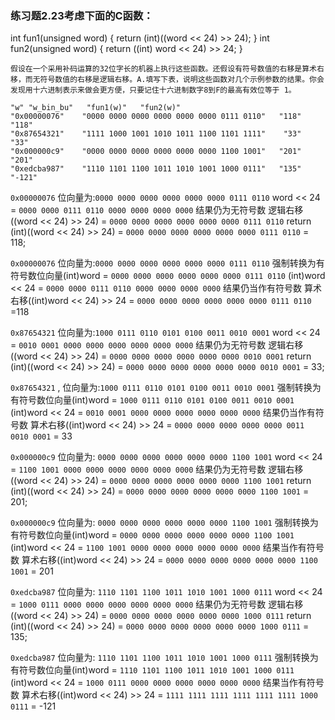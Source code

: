 ### 练习题2.23考虑下面的C函数：
int fun1(unsigned word) {
    return (int)((word << 24) >> 24);
}
int fun2(unsigned word) {
    return ((int) word << 24) >> 24;
}

    假设在一个采用补码运算的32位字长的机器上执行这些函数。还假设有符号数值的右移是算术右移，而无符号数值的右移是逻辑右移。A.填写下表，说明这些函数对几个示例参数的结果。你会发现用十六进制表示来做会更方便，只要记住十六进制数字8到F的最高有效位等于 1。

```
"w" "w_bin_bu"   "fun1(w)"   "fun2(w)"
"0x00000076"    "0000 0000 0000 0000 0000 0000 0111 0110"   "118"    "118"
"0x87654321"    "1111 1000 1001 1010 1011 1100 1101 1111"    "33"    "33"
"0x000000c9"    "0000 0000 0000 0000 0000 0000 1100 1001"   "201"    "201"
"0xedcba987"    "1110 1101 1100 1011 1010 1001 1000 0111"   "135"    "-121"
```

`0x00000076` 位向量为:`0000 0000 0000 0000 0000 0000 0111 0110`
word << 24 = `0000 0000 0111 0110 0000 0000 0000 0000` 结果仍为无符号数
逻辑右移((word << 24) >> 24) = `0000 0000 0000 0000 0000 0000 0111 0110`
return (int)((word << 24) >> 24) = `0000 0000 0000 0000 0000 0000 0111 0110` = 118;

`0x00000076` 位向量为:`0000 0000 0000 0000 0000 0000 0111 0110`
强制转换为有符号数位向量(int)word = `0000 0000 0000 0000 0000 0000 0111 0110`
(int)word << 24 = `0000 0000 0111 0110 0000 0000 0000 0000` 结果仍当作有符号数
算术右移((int)word << 24) >> 24 = `0000 0000 0000 0000 0000 0000 0111 0110` =118


`0x87654321`  位向量为:`1000 0111 0110 0101 0100 0011 0010 0001` 
word << 24 = `0010 0001 0000 0000 0000 0000 0000 0000` 结果仍为无符号数
逻辑右移((word << 24) >> 24) = `0000 0000 0000 0000 0000 0000 0010 0001`
return (int)((word << 24) >> 24) = `0000 0000 0000 0000 0000 0000 0010 0001` = 33;

`0x87654321` , 位向量为:`1000 0111 0110 0101 0100 0011 0010 0001`
强制转换为有符号数位向量(int)word = `1000 0111 0110 0101 0100 0011 0010 0001`
(int)word << 24 = `0010 0001 0000 0000 0000 0000 0000 0000` 结果仍当作有符号数
算术右移((int)word << 24) >> 24 = `0000 0000 0000 0000 0000 0011 0010 0001` = 33


`0x000000c9` 位向量为: `0000 0000 0000 0000 0000 0000 1100 1001`
word << 24 = `1100 1001 0000 0000 0000 0000 0000 0000` 结果仍为无符号数
逻辑右移((word << 24) >> 24) = `0000 0000 0000 0000 0000 0000 1100 1001`
return (int)((word << 24) >> 24) = `0000 0000 0000 0000 0000 0000 1100 1001` = 201;

`0x000000c9` 位向量为: `0000 0000 0000 0000 0000 0000 1100 1001`
强制转换为有符号数位向量(int)word = `0000 0000 0000 0000 0000 0000 1100 1001`
(int)word << 24 = `1100 1001 0000 0000 0000 0000 0000 0000` 结果当作有符号数
算术右移((int)word << 24) >> 24 = `0000 0000 0000 0000 0000 0000 1100 1001` = 201


`0xedcba987` 位向量为: `1110 1101 1100 1011 1010 1001 1000 0111`
word << 24 = `1000 0111 0000 0000 0000 0000 0000 0000` 结果仍为无符号数
逻辑右移((word << 24) >> 24) = `0000 0000 0000 0000 0000 0000 1000 0111`
return (int)((word << 24) >> 24) = `0000 0000 0000 0000 0000 0000 1000 0111` = 135;

`0xedcba987` 位向量为: `1110 1101 1100 1011 1010 1001 1000 0111`
强制转换为有符号数位向量(int)word = `1110 1101 1100 1011 1010 1001 1000 0111`
(int)word << 24 = `1000 0111 0000 0000 0000 0000 0000 0000` 结果当作有符号数
算术右移((int)word << 24) >> 24 = `1111 1111 1111 1111 1111 1111 1000 0111` = -121